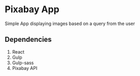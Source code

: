 # Pixabay App

Simple App displaying images based on a query from the user

## Dependencies
<ol>
<li>React</li>
<li>Gulp</li>
<li>Gulp-sass</li>
<li>Pixabay API</li>
</ol>

